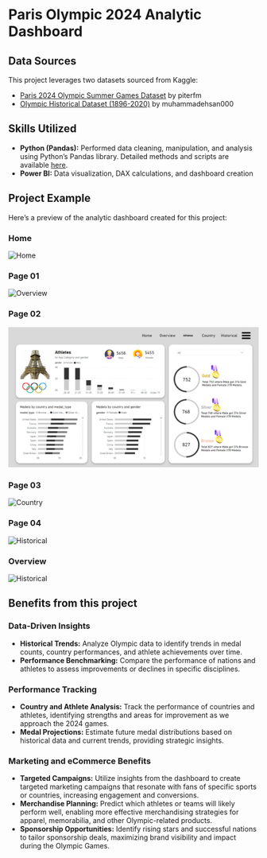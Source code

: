 # Paris Olympic 2024 Analytic Dashboard

## Data Sources
This project leverages two datasets sourced from Kaggle:
- [Paris 2024 Olympic Summer Games Dataset](https://www.kaggle.com/piterfm/paris-2024-olympic-summer-games) by piterfm
- [Olympic Historical Dataset (1896-2020)](https://www.kaggle.com/muhammadehsan000/olympic-historical-dataset-1896-2020) by muhammadehsan000

## Skills Utilized
- **Python (Pandas):** Performed data cleaning, manipulation, and analysis using Python’s Pandas library. Detailed methods and scripts are available [here](https://medium.com/p/43cb3689b60c).
- **Power BI:** Data visualization, DAX calculations, and dashboard creation

## Project Example
Here’s a preview of the analytic dashboard created for this project:

### Home

![Home](https://github.com/Kanangnut/Paris-Olympic-Dashboard-Analysis/blob/main/asset/Home.png?raw=true)

### Page 01

![Overview](https://github.com/Kanangnut/Paris-Olympic-Dashboard-Analysis/blob/main/asset/Overview.png?raw=true)

### Page 02

![Athletes](https://github.com/Kanangnut/Paris-Olympic-2024-Dashboard-Analysis/blob/main/asset/Athletes.png?raw=true)

### Page 03

![Country](https://github.com/Kanangnut/Paris-Olympic-Dashboard-Analysis/blob/main/asset/Country.png?raw=true)

### Page 04

![Historical](https://github.com/Kanangnut/Paris-Olympic-Dashboard-Analysis/blob/main/asset/Historical.png?raw=true)

### Overview

![Historical](https://github.com/Kanangnut/Paris-Olympic-Dashboard-Analysis/blob/main/asset/gif.gif?raw=true)

## Benefits from this project

### Data-Driven Insights
- **Historical Trends:** Analyze Olympic data to identify trends in medal counts, country performances, and athlete achievements over time.
- **Performance Benchmarking:** Compare the performance of nations and athletes to assess improvements or declines in specific disciplines.

### Performance Tracking
- **Country and Athlete Analysis:** Track the performance of countries and athletes, identifying strengths and areas for improvement as we approach the 2024 games.
- **Medal Projections:** Estimate future medal distributions based on historical data and current trends, providing strategic insights.

### Marketing and eCommerce Benefits
- **Targeted Campaigns:** Utilize insights from the dashboard to create targeted marketing campaigns that resonate with fans of specific sports or countries, increasing engagement and conversions.
- **Merchandise Planning:** Predict which athletes or teams will likely perform well, enabling more effective merchandising strategies for apparel, memorabilia, and other Olympic-related products.
- **Sponsorship Opportunities:** Identify rising stars and successful nations to tailor sponsorship deals, maximizing brand visibility and impact during the Olympic Games.




